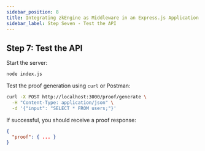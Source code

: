 ```yaml
---
sidebar_position: 8
title: Integrating zkEngine as Middleware in an Express.js Application | Step Seven
sidebar_label: Step Seven - Test the API
---
```


## Step 7: Test the API
Start the server:
```sh
node index.js
```

Test the proof generation using `curl` or Postman:
```sh
curl -X POST http://localhost:3000/proof/generate \
  -H "Content-Type: application/json" \
  -d '{"input": "SELECT * FROM users;"}'
```

If successful, you should receive a proof response:
```json
{
  "proof": { ... }
}
```
